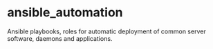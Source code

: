 # ansible_automation
Ansible playbooks, roles for automatic deployment of common server software, daemons and applications.
